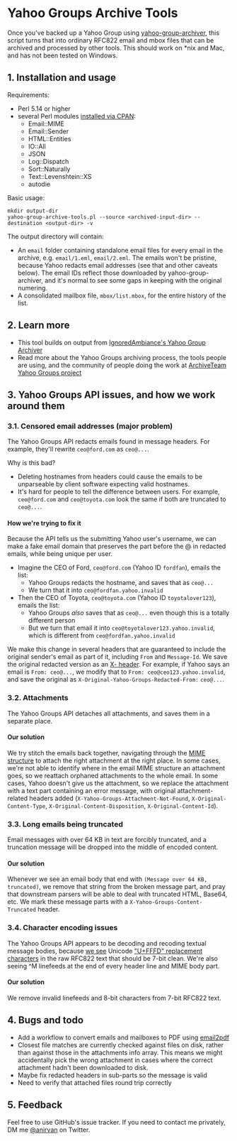 # Yahoo Groups Archive Tools

Once you've backed up a Yahoo Group using [yahoo-group-archiver](https://github.com/IgnoredAmbience/yahoo-group-archiver), this script turns that into ordinary RFC822 email and mbox files that can be archived and processed by other tools. This should work on \*nix and Mac, and has not been tested on Windows.

## 1. Installation and usage

Requirements:

* Perl 5.14 or higher
* several Perl modules [installed via CPAN](https://foswiki.org/Support.HowToInstallCpanModules):
  - Email::MIME
  - Email::Sender
  - HTML::Entities
  - IO::All
  - JSON
  - Log::Dispatch
  - Sort::Naturally
  - Text::Levenshtein::XS
  - autodie

Basic usage:

```
mkdir output-dir
yahoo-group-archive-tools.pl --source <archived-input-dir> --destination <output-dir> -v
```

The output directory will contain:

* An `email` folder containing standalone email files for every email in the archive, e.g. `email/1.eml`, `email/2.eml`. The emails won't be pristine, because Yahoo redacts email addresses (see that and other caveats below). The email IDs reflect those downloaded by yahoo-group-archiver, and it's normal to see some gaps in keeping with the original numering.
* A consolidated mailbox file, `mbox/list.mbox`, for the entire history of the list.

## 2. Learn more

* This tool builds on output from [IgnoredAmbiance's Yahoo Group Archiver](https://github.com/IgnoredAmbience/yahoo-group-archiver)
* Read more about the Yahoo Groups archiving process, the tools people are using, and the community of people doing the work at [ArchiveTeam Yahoo Groups project](https://www.archiveteam.org/index.php?title=Yahoo!_Groups)

## 3. Yahoo Groups API issues, and how we work around them

### 3.1. Censored email addresses (major problem)

The Yahoo Groups API redacts emails found in message headers. For
example, they'll rewrite `ceo@ford.com` as `ceo@...`.

Why is this bad?

* Deleting hostnames from headers could cause the emails to be unparseable by client software expecting valid hostnames.
* It's hard for people to tell the difference between users. For example, `ceo@ford.com` and `ceo@toyota.com` look the same if both are truncated to `ceo@...`.

#### How we're trying to fix it

Because the API tells us the submitting Yahoo user's username, we can make a fake email domain that preserves the part before the @ in redacted emails, while being unique per user.

* Imagine the CEO of Ford, `ceo@ford.com` (Yahoo ID `fordfan`), emails the list:
    * Yahoo Groups redacts the hostname, and saves that as `ceo@...`
    * We turn that it into `ceo@fordfan.yahoo.invalid`
* Then the CEO of Toyota, `ceo@toyota.com` (Yahoo ID `toyotalover123`), emails the list:
    * Yahoo Groups _also_ saves that as `ceo@...` even though this is a totally different person
    * But we turn that email it into `ceo@toyotalover123.yahoo.invalid`, which is different from `ceo@fordfan.yahoo.invalid`

We make this change in several headers that are guaranteed to include the original sender's email as part of it, including `From` and `Message-Id`. We save the original redacted version as an [X- header](https://tools.ietf.org/html/rfc822#section-4.7.4). For example, if Yahoo says an email is `From: ceo@...`, we modify that to `From: ceo@ceo123.yahoo.invalid`, and save the original as `X-Original-Yahoo-Groups-Redacted-From:` `ceo@...`.

### 3.2. Attachments

The Yahoo Groups API detaches all attachments, and saves them in a separate place.

#### Our solution

We try stitch the emails back together, navigating through the [MIME structure](https://en.wikipedia.org/wiki/MIME) to attach the right attachment at the right place. In some cases, we're not able to identify where in the email MIME structure an attachment goes, so we reattach orphaned attachments to the whole email. In some cases, Yahoo doesn't give us the attachment, so we replace the attachment with a text part containing an error message, with original attachment-related headers added (`X-Yahoo-Groups-Attachment-Not-Found`, `X-Original-Content-Type`, `X-Original-Content-Disposition`, `X-Original-Content-Id`).

### 3.3. Long emails being truncated

Email messages with over 64 KB in text are forcibly truncated, and a truncation message will be dropped into the middle of encoded content.

#### Our solution

Whenever we see an email body that end with `(Message over 64 KB, truncated)`, we remove that string from the broken message part, and pray that downstream parsers will be able to deal with truncated HTML, Base64, etc. We mark these message parts with a `X-Yahoo-Groups-Content-Truncated` header.

### 3.4. Character encoding issues

The Yahoo Groups API appears to be decoding and recoding textual message bodies, because [we see](https://yahoo.uservoice.com/forums/209451-us-groups/suggestions/9644478-displaying-raw-messages-is-not-8-bit-clean) Unicode ["U+FFFD" replacement characters](https://en.wikipedia.org/wiki/Specials_(Unicode_block)) in the raw RFC822 text that should be 7-bit clean. We're also seeing ^M linefeeds at the end of every header line and MIME body part.

#### Our solution

We remove invalid linefeeds and 8-bit characters from 7-bit RFC822 text.

## 4. Bugs and todo

* Add a workflow to convert emails and mailboxes to PDF using [email2pdf](https://github.com/andrewferrier/email2pdf)
* Closest file matches are currently checked against files on disk, rather than against those in the attachments info array. This means we might accidentally pick the wrong attachment in cases where the correct attachment hadn't been downloaded to disk.
* Maybe fix redacted headers in sub-parts so the message is valid
* Need to verify that attached files round trip correctly

## 5. Feedback

Feel free to use GitHub's issue tracker. If you need to contact me privately, DM me [@anirvan](https://twitter.com/anirvan) on Twitter.

